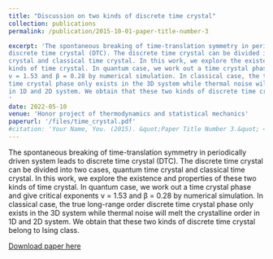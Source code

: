 ```yaml
---
title: "Discussion on two kinds of discrete time crystal"
collection: publications
permalink: /publication/2015-10-01-paper-title-number-3

excerpt: 'The spontaneous breaking of time-translation symmetry in periodically driven system leads to
discrete time crystal (DTC). The discrete time crystal can be divided into two cases, quantum time
crystal and classical time crystal. In this work, we explore the existence and properties of these two
kinds of time crystal. In quantum case, we work out a time crystal phase and give critical exponents
ν = 1.53 and β = 0.28 by numerical simulation. In classical case, the true long-range order discrete
time crystal phase only exists in the 3D system while thermal noise will melt the crystalline order
in 1D and 2D system. We obtain that these two kinds of discrete time crystal belong to Ising class.
'
date: 2022-05-10
venue: 'Honor project of thermodynamics and statistical mechanics'
paperurl: '/files/time_crystal.pdf'
#citation: 'Your Name, You. (2015). &quot;Paper Title Number 3.&quot; <i>Journal 1</i>. 1(3).'
---
```

The spontaneous breaking of time-translation symmetry in periodically driven system leads to
discrete time crystal (DTC). The discrete time crystal can be divided into two cases, quantum time
crystal and classical time crystal. In this work, we explore the existence and properties of these two
kinds of time crystal. In quantum case, we work out a time crystal phase and give critical exponents
ν = 1.53 and β = 0.28 by numerical simulation. In classical case, the true long-range order discrete
time crystal phase only exists in the 3D system while thermal noise will melt the crystalline order
in 1D and 2D system. We obtain that these two kinds of discrete time crystal belong to Ising class.

[Download paper here](/files/time_crystal.pdf)

